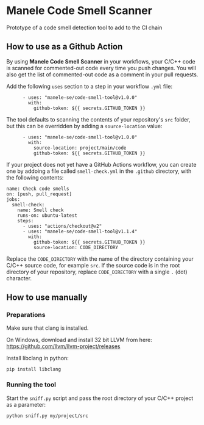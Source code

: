 # Manele Code Smell Scanner

Prototype of a code smell detection tool to add to the CI chain

## How to use as a Github Action

By using **Manele Code Smell Scanner** in your workflows, your C/C++ code is scanned for commented-out code every time you push changes. You will also get the list of commented-out code as a comment in your pull requests.

Add the following `uses` section to a step in your workflow `.yml` file:

```
      - uses: "manele-se/code-smell-tool@v1.0.0"
        with:
          github-token: ${{ secrets.GITHUB_TOKEN }}
```

The tool defaults to scanning the contents of your repository's `src` folder, but this can be overridden by adding a `source-location` value:

```
      - uses: "manele-se/code-smell-tool@v1.0.0"
        with:
          source-location: project/main/code
          github-token: ${{ secrets.GITHUB_TOKEN }}
```

If your project does not yet have a GitHub Actions workflow, you can create one by addoing a file called `smell-check.yml` in the `.github` directory, with the following contents:

```
name: Check code smells
on: [push, pull_request]
jobs:
  smell-check:
    name: Smell check
    runs-on: ubuntu-latest
    steps:
      - uses: "actions/checkout@v2"
      - uses: "manele-se/code-smell-tool@v1.1.4"
        with:
          github-token: ${{ secrets.GITHUB_TOKEN }}
          source-location: CODE_DIRECTORY
```

Replace the `CODE_DIRECTORY` with the name of the directory containing your C/C++ source code, for example `src`. If the source code is in the root directory of your repository, replace `CODE_DIRECTORY` with a single `.` (dot) character.

## How to use manually

### Preparations

Make sure that clang is installed.

On Windows, download and install 32 bit LLVM from here: https://github.com/llvm/llvm-project/releases

Install libclang in python:

```
pip install libclang
```

### Running the tool

Start the `sniff.py` script and pass the root directory of your C/C++ project as a parameter:

```
python sniff.py my/project/src
```
